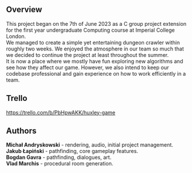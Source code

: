 ## Overview
This project began on the 7th of June 2023 as a C group project extension for the first year undergraduate Computing course at Imperial College London.  
We managed to create a simple yet entertaining dungeon crawler within roughly two weeks. We enjoyed the atmosphere in our team so much that we decided to continue the project at least throughout the summer.  
It is now a place where we mostly have fun exploring new algorithms and see how they affect our game. However, we also intend to keep our codebase professional and gain experience on how to work efficiently in a team.

## Trello 
https://trello.com/b/PbHpwAKK/huxley-game

## Authors
**Michał Andryskowski** - rendering, audio, initial project management.  
**Jakub Łapiński** - pathfinding, core gameplay features.  
**Bogdan Gavra** - pathfinding, dialogues, art.  
**Vlad Marchis** - procedural room generation. 
